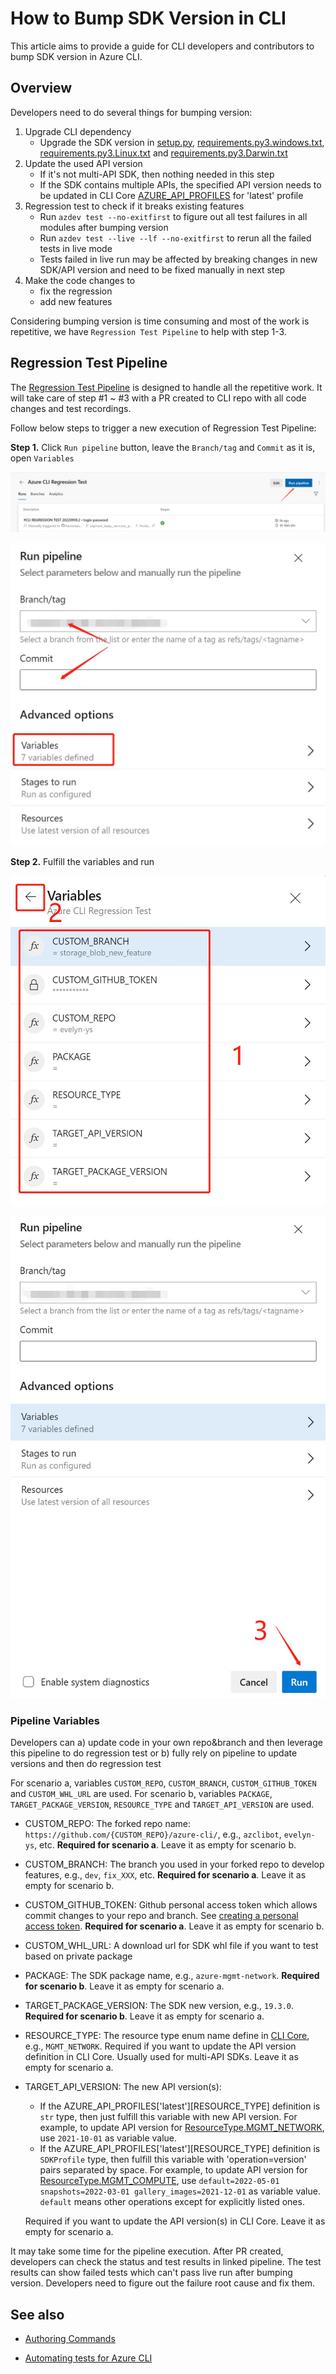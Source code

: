 # How to Bump SDK Version in CLI

This article aims to provide a guide for CLI developers and contributors to bump SDK version in Azure CLI.

## Overview

Developers need to do several things for bumping version:
1. Upgrade CLI dependency
    - Upgrade the SDK version in [setup.py](https://github.com/Azure/azure-cli/blob/dev/src/azure-cli/setup.py), [requirements.py3.windows.txt](https://github.com/Azure/azure-cli/blob/dev/src/azure-cli/requirements.py3.windows.txt), [requirements.py3.Linux.txt](https://github.com/Azure/azure-cli/blob/dev/src/azure-cli/requirements.py3.Linux.txt) and [requirements.py3.Darwin.txt](https://github.com/Azure/azure-cli/blob/dev/src/azure-cli/requirements.py3.Darwin.txt)
2. Update the used API version
    - If it's not multi-API SDK, then nothing needed in this step
    - If the SDK contains multiple APIs, the specified API version needs to be updated in CLI Core [AZURE_API_PROFILES](https://github.com/Azure/azure-cli/blob/ce74ae358b51aedfdfb6c32042b515d949618e33/src/azure-cli-core/azure/cli/core/profiles/_shared.py#L147) for 'latest' profile
3. Regression test to check if it breaks existing features
    - Run `azdev test --no-exitfirst` to figure out all test failures in all modules after bumping version
    - Run `azdev test --live --lf --no-exitfirst` to rerun all the failed tests in live mode
    - Tests failed in live run may be affected by breaking changes in new SDK/API version and need to be fixed manually in next step
4. Make the code changes to
    - fix the regression
    - add new features

Considering bumping version is time consuming and most of the work is repetitive, we have `Regression Test Pipeline` to help with step 1-3.

## Regression Test Pipeline

The [Regression Test Pipeline](https://dev.azure.com/azclitools/internal/_build?definitionId=220) is designed to handle all the repetitive work. It will take care of step #1 ~ #3 with a PR created to CLI repo with all code changes and test recordings.

Follow below steps to trigger a new execution of Regression Test Pipeline:

**Step 1.** Click `Run pipeline` button, leave the `Branch/tag` and `Commit` as it is, open `Variables`

![](assets/regression_test_new_pipeline.jpg)

![](assets/regression_test_pipeline_branch.jpg)

**Step 2.** Fulfill the variables and run

![](assets/regression_test_variables.jpg)

![](assets/regression_test_run.jpg)

### Pipeline Variables

Developers can a) update code in your own repo&branch and then leverage this pipeline to do regression test or b) fully rely on pipeline to update versions and then do regression test

For scenario a, variables `CUSTOM_REPO`, `CUSTOM_BRANCH`, `CUSTOM_GITHUB_TOKEN` and `CUSTOM_WHL_URL` are used.
For scenario b, variables `PACKAGE`, `TARGET_PACKAGE_VERSION`, `RESOURCE_TYPE` and `TARGET_API_VERSION` are used.
- CUSTOM_REPO: The forked repo name: `https://github.com/{CUSTOM_REPO}/azure-cli/`, e.g., `azclibot`, `evelyn-ys`, etc. **Required for scenario a**. Leave it as empty for scenario b.
- CUSTOM_BRANCH: The branch you used in your forked repo to develop features, e.g., `dev`, `fix_XXX`, etc. **Required for scenario a**. Leave it as empty for scenario b.
- CUSTOM_GITHUB_TOKEN: Github personal access token which allows commit changes to your repo and branch. See [creating a personal access token](https://docs.github.com/en/authentication/keeping-your-account-and-data-secure/creating-a-personal-access-token). **Required for scenario a**. Leave it as empty for scenario b.
- CUSTOM_WHL_URL: A download url for SDK whl file if you want to test based on private package
- PACKAGE: The SDK package name, e.g., `azure-mgmt-network`. **Required for scenario b**. Leave it as empty for scenario a.
- TARGET_PACKAGE_VERSION: The SDK new version, e.g., `19.3.0`. **Required for scenario b**. Leave it as empty for scenario a.
- RESOURCE_TYPE: The resource type enum name define in [CLI Core](https://github.com/Azure/azure-cli/blob/ce74ae358b51aedfdfb6c32042b515d949618e33/src/azure-cli-core/azure/cli/core/profiles/_shared.py#L38), e.g., `MGMT_NETWORK`. Required if you want to update the API version definition in CLI Core. Usually used for multi-API SDKs. Leave it as empty for scenario a.
- TARGET_API_VERSION: The new API version(s):
    - If the AZURE_API_PROFILES['latest'][RESOURCE_TYPE] definition is `str` type, then just fulfill this variable with new API version. For example, to update API version for [ResourceType.MGMT_NETWORK](https://github.com/Azure/azure-cli/blob/ce74ae358b51aedfdfb6c32042b515d949618e33/src/azure-cli-core/azure/cli/core/profiles/_shared.py#L150), use `2021-10-01` as variable value.
    - If the  AZURE_API_PROFILES['latest'][RESOURCE_TYPE] definition is `SDKProfile` type, then fulfill this variable with 'operation=version' pairs separated by space. For example, to update API version for [ResourceType.MGMT_COMPUTE](https://github.com/Azure/azure-cli/blob/ce74ae358b51aedfdfb6c32042b515d949618e33/src/azure-cli-core/azure/cli/core/profiles/_shared.py#L151-L164), use `default=2022-05-01 snapshots=2022-03-01 gallery_images=2021-12-01` as variable value. `default` means other operations except for explicitly listed ones.
    
    Required if you want to update the API version(s) in CLI Core. Leave it as empty for scenario a.

It may take some time for the pipeline execution. After PR created, developers can check the status and test results in linked pipeline. The test results can show failed tests which can't pass live run after bumping version. Developers need to figure out the failure root cause and fix them.

## See also

- [Authoring Commands](authoring_command_modules/authoring_commands.md)

- [Automating tests for Azure CLI](authoring_tests.md)